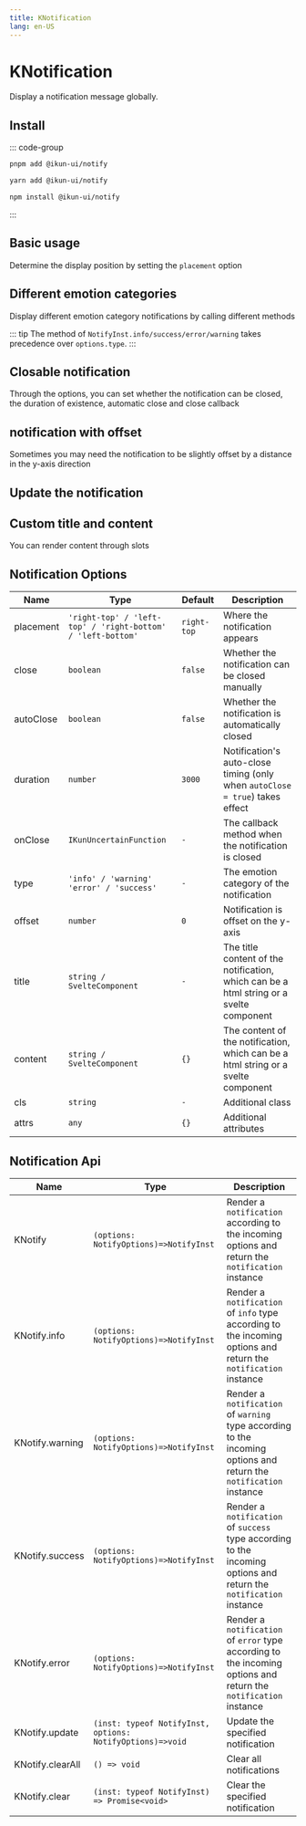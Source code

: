 ```yaml
---
title: KNotification
lang: en-US
---
```


# KNotification

Display a notification message globally.

## Install

::: code-group

```bash [pnpm]
pnpm add @ikun-ui/notify
```

```bash [yarn]
yarn add @ikun-ui/notify
```

```bash [npm]
npm install @ikun-ui/notify
```

:::

## Basic usage

Determine the display position by setting the `placement` option

<demo src="../../../../example/notification/basic.svelte" github="https://github.com/ikun-svelte/ikun-ui/tree/main/components/Notification"></demo>

## Different emotion categories

Display different emotion category notifications by calling different methods

::: tip
The method of `NotifyInst.info/success/error/warning` takes precedence over `options.type`.
:::

<demo src="../../../../example/notification/type.svelte" github="https://github.com/ikun-svelte/ikun-ui/tree/main/components/Notification"></demo>

## Closable notification

Through the options, you can set whether the notification can be closed,
the duration of existence, automatic close and close callback

<demo src="../../../../example/notification/close.svelte" github="https://github.com/ikun-svelte/ikun-ui/tree/main/components/Notification"></demo>

## notification with offset

Sometimes you may need the notification to be slightly offset by a distance in the y-axis direction

<demo src="../../../../example/notification/offset.svelte" github="https://github.com/ikun-svelte/ikun-ui/tree/main/components/Notification"></demo>

## Update the notification

<demo src="../../../../example/notification/update.svelte" github="https://github.com/ikun-svelte/ikun-ui/tree/main/components/Notification"></demo>

## Custom title and content

You can render content through slots

<demo src="../../../../example/notification/custom.svelte" github="https://github.com/ikun-svelte/ikun-ui/tree/main/components/Notification"></demo>

## Notification Options

| Name      | Type                                                        | Default     | Description                                                                             |
| --------- | ----------------------------------------------------------- | ----------- | --------------------------------------------------------------------------------------- |
| placement | `'right-top' / 'left-top' / 'right-bottom' / 'left-bottom'` | `right-top` | Where the notification appears                                                          |
| close     | `boolean`                                                   | `false`     | Whether the notification can be closed manually                                         |
| autoClose | `boolean`                                                   | `false`     | Whether the notification is automatically closed                                        |
| duration  | `number`                                                    | `3000`      | Notification's auto-close timing (only when `autoClose = true`) takes effect            |
| onClose   | `IKunUncertainFunction`                                     | `-`         | The callback method when the notification is closed                                     |
| type      | `'info' / 'warning'  'error' / 'success'`                   | `-`         | The emotion category of the notification                                                |
| offset    | `number`                                                    | `0`         | Notification is offset on the y-axis                                                    |
| title     | `string / SvelteComponent`                                  | `-`         | The title content of the notification, which can be a html string or a svelte component |
| content   | `string / SvelteComponent`                                  | `{}`        | The content of the notification, which can be a html string or a svelte component       |
| cls       | `string`                                                    | `-`         | Additional class                                                                        |
| attrs     | `any`                                                       | `{}`        | Additional attributes                                                                   |

## Notification Api

| Name             | Type                                                      | Description                                                                                                        |
| ---------------- | --------------------------------------------------------- | ------------------------------------------------------------------------------------------------------------------ |
| KNotify          | `(options: NotifyOptions)=>NotifyInst`                    | Render a `notification` according to the incoming options and return the `notification` instance                   |
| KNotify.info     | `(options: NotifyOptions)=>NotifyInst`                    | Render a `notification` of `info` type according to the incoming options and return the `notification` instance    |
| KNotify.warning  | `(options: NotifyOptions)=>NotifyInst`                    | Render a `notification` of `warning` type according to the incoming options and return the `notification` instance |
| KNotify.success  | `(options: NotifyOptions)=>NotifyInst`                    | Render a `notification` of `success` type according to the incoming options and return the `notification` instance |
| KNotify.error    | `(options: NotifyOptions)=>NotifyInst`                    | Render a `notification` of `error` type according to the incoming options and return the `notification` instance   |
| KNotify.update   | `(inst: typeof NotifyInst, options: NotifyOptions)=>void` | Update the specified notification                                                                                  |
| KNotify.clearAll | `() => void`                                              | Clear all notifications                                                                                            |
| KNotify.clear    | `(inst: typeof NotifyInst) => Promise<void>`              | Clear the specified notification                                                                                   |
